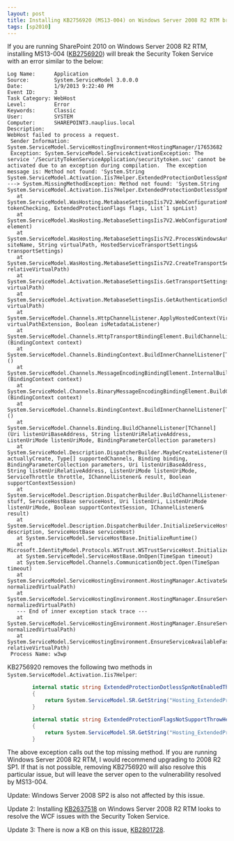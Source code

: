 ```yaml
---
layout: post
title: Installing KB2756920 (MS13-004) on Windows Server 2008 R2 RTM breaks SharePoint 2010
tags: [sp2010]
---
```


If you are running SharePoint 2010 on Windows Server 2008 R2 RTM, installing MS13-004 ([KB2756920](http://support.microsoft.com/kb/2756920)) will break the Security Token Service with an error similar to the below:

```text
Log Name:      Application
Source:        System.ServiceModel 3.0.0.0
Date:          1/9/2013 9:22:40 PM
Event ID:      3
Task Category: WebHost
Level:         Error
Keywords:      Classic
User:          SYSTEM
Computer:      SHAREPOINT3.nauplius.local
Description:
WebHost failed to process a request.
 Sender Information: System.ServiceModel.ServiceHostingEnvironment+HostingManager/17653682
 Exception: System.ServiceModel.ServiceActivationException: The service '/SecurityTokenServiceApplication/securitytoken.svc' cannot be activated due to an exception during compilation.  The exception message is: Method not found: 'System.String System.ServiceModel.Activation.Iis7Helper.ExtendedProtectionDotlessSpnNotEnabledThrowHelper(System.Object)'.. ---> System.MissingMethodException: Method not found: 'System.String System.ServiceModel.Activation.Iis7Helper.ExtendedProtectionDotlessSpnNotEnabledThrowHelper(System.Object)'.
   at System.ServiceModel.WasHosting.MetabaseSettingsIis7V2.WebConfigurationManagerWrapper.BuildExtendedProtectionPolicy(ExtendedProtectionTokenChecking tokenChecking, ExtendedProtectionFlags flags, List`1 spnList)
   at System.ServiceModel.WasHosting.MetabaseSettingsIis7V2.WebConfigurationManagerWrapper.GetExtendedProtectionPolicy(ConfigurationElement element)
   at System.ServiceModel.WasHosting.MetabaseSettingsIis7V2.ProcessWindowsAuthentication(String siteName, String virtualPath, HostedServiceTransportSettings& transportSettings)
   at System.ServiceModel.WasHosting.MetabaseSettingsIis7V2.CreateTransportSettings(String relativeVirtualPath)
   at System.ServiceModel.Activation.MetabaseSettingsIis.GetTransportSettings(String virtualPath)
   at System.ServiceModel.Activation.MetabaseSettingsIis.GetAuthenticationSchemes(String virtualPath)
   at System.ServiceModel.Channels.HttpChannelListener.ApplyHostedContext(VirtualPathExtension virtualPathExtension, Boolean isMetadataListener)
   at System.ServiceModel.Channels.HttpTransportBindingElement.BuildChannelListener[TChannel](BindingContext context)
   at System.ServiceModel.Channels.BindingContext.BuildInnerChannelListener[TChannel]()
   at System.ServiceModel.Channels.MessageEncodingBindingElement.InternalBuildChannelListener[TChannel](BindingContext context)
   at System.ServiceModel.Channels.BinaryMessageEncodingBindingElement.BuildChannelListener[TChannel](BindingContext context)
   at System.ServiceModel.Channels.BindingContext.BuildInnerChannelListener[TChannel]()
   at System.ServiceModel.Channels.Binding.BuildChannelListener[TChannel](Uri listenUriBaseAddress, String listenUriRelativeAddress, ListenUriMode listenUriMode, BindingParameterCollection parameters)
   at System.ServiceModel.Description.DispatcherBuilder.MaybeCreateListener(Boolean actuallyCreate, Type[] supportedChannels, Binding binding, BindingParameterCollection parameters, Uri listenUriBaseAddress, String listenUriRelativeAddress, ListenUriMode listenUriMode, ServiceThrottle throttle, IChannelListener& result, Boolean supportContextSession)
   at System.ServiceModel.Description.DispatcherBuilder.BuildChannelListener(StuffPerListenUriInfo stuff, ServiceHostBase serviceHost, Uri listenUri, ListenUriMode listenUriMode, Boolean supportContextSession, IChannelListener& result)
   at System.ServiceModel.Description.DispatcherBuilder.InitializeServiceHost(ServiceDescription description, ServiceHostBase serviceHost)
   at System.ServiceModel.ServiceHostBase.InitializeRuntime()
   at Microsoft.IdentityModel.Protocols.WSTrust.WSTrustServiceHost.InitializeRuntime()
   at System.ServiceModel.ServiceHostBase.OnOpen(TimeSpan timeout)
   at System.ServiceModel.Channels.CommunicationObject.Open(TimeSpan timeout)
   at System.ServiceModel.ServiceHostingEnvironment.HostingManager.ActivateService(String normalizedVirtualPath)
   at System.ServiceModel.ServiceHostingEnvironment.HostingManager.EnsureServiceAvailable(String normalizedVirtualPath)
   --- End of inner exception stack trace ---
   at System.ServiceModel.ServiceHostingEnvironment.HostingManager.EnsureServiceAvailable(String normalizedVirtualPath)
   at System.ServiceModel.ServiceHostingEnvironment.EnsureServiceAvailableFast(String relativeVirtualPath)
 Process Name: w3wp
```

KB2756920 removes the following two methods in `System.ServiceModel.Activation.Iis7Helper`:

```csharp
        internal static string ExtendedProtectionDotlessSpnNotEnabledThrowHelper(object obj)
        {
            return System.ServiceModel.SR.GetString("Hosting_ExtendedProtectionDotlessSpnNotEnabled", new object[] { obj });
        }

        internal static string ExtendedProtectionFlagsNotSupportThrowHelper(object obj)
        {
            return System.ServiceModel.SR.GetString("Hosting_ExtendedProtectionFlagsNotSupport", new object[] { obj });
        }
```

The above exception calls out the top missing method.  If you are running Windows Server 2008 R2 RTM, I would recommend upgrading to 2008 R2 SP1.  If that is not possible, removing KB2756920 will also resolve this particular issue, but will leave the server open to the vulnerability resolved by MS13-004.

Update: Windows Server 2008 SP2 is also not affected by this issue.

Update 2: Installing [KB2637518](http://support.microsoft.com/kb/2637518) on Windows Server 2008 R2 RTM looks to resolve the WCF issues with the Security Token Service.

Update 3: There is now a KB on this issue, [KB2801728](http://support.microsoft.com/kb/2801728).